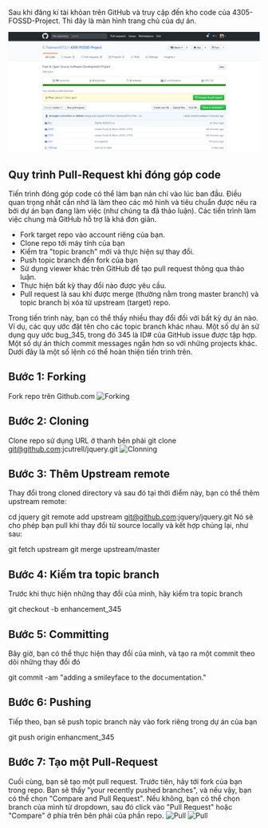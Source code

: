 Sau khi đăng kí tài khỏan trên GitHub và truy cập đến kho code của 4305-FOSSD-Project. Thì đây là màn hình trang chủ của dự án.

![Màn hình trang chủ dự án ](https://github.com/TeamworkTCU/4305-FOSSD-Project/blob/Phuc/Capture.PNG)

## Quy trình Pull-Request khi đóng góp code

Tiến trình đóng góp code có thể làm bạn nản chí vào lúc ban đầu.
Điều quan trọng nhất cần nhớ là làm theo các mô hình và tiêu chuẩn được nêu ra bởi dự án bạn đang làm việc (như chúng ta đã thảo luận). Các tiến trình làm việc chung mà GitHub hỗ trợ là khá đơn giản.

* Fork target repo vào account riêng của bạn.
* Clone repo tới máy tính của bạn
* Kiểm tra "topic branch" mới và thực hiện sự thay đổi.
* Push topic branch đến fork của bạn
* Sử dụng viewer khác trên GitHub để tạo pull request thông qua thảo luận.
* Thực hiện bất kỳ thay đổi nào được yêu cầu.
* Pull request là sau khi được merge (thường nằm trong master branch) và topic branch bị xóa từ upstream (target) repo.

Trong tiến trình này, bạn có thể thấy nhiều thay đổi đối với bất kỳ dự án nào. Ví dụ, các quy ước đặt tên cho các topic branch khác nhau. Một số dự án sử dụng quy ước bug_345, trong đó 345 là ID# của GitHub issue được tập hợp. Một số dự án thích commit messages ngắn hơn so với những projects khác. Dưới đây là một số lệnh có thể hoàn thiện tiến trình trên.


## Bước 1: Forking

Fork repo trên Github.com
![Forking](http://fsd14.com/images/2015_05_13_f2830.png)

## Bước 2: Cloning

Clone repo sử dụng URL ở thanh bên phải
git clone git@github.com:jcutrell/jquery.git
![Clonning](http://fsd14.com/images/2015_05_13_16114.png)

## Bước 3: Thêm Upstream remote

Thay đổi trong cloned directory và sau đó tại thời điểm này, bạn có thể thêm upstream remote:

cd jquery
git remote add upstream git@github.com:jquery/jquery.git
Nó sẽ cho phép bạn pull khi thay đổi từ source locally và kết hợp chúng lại, như sau:

git fetch upstream
git merge upstream/master

## Bước 4: Kiếm tra topic branch

Trước khi thực hiện những thay đổi của mình, hãy kiểm tra topic branch

git checkout -b enhancement_345

## Bước 5: Committing

Bây giờ, bạn có thể thực hiện thay đổi của mình, và tạo ra một commit theo dõi những thay đổi đó

git commit -am "adding a smileyface to the documentation."

## Bước 6: Pushing

Tiếp theo, bạn sẽ push topic branch này vào fork riêng trong dự án của bạn

git push origin enhancment_345

## Bước 7: Tạo một Pull-Request

Cuối cùng, bạn sẽ tạo một pull request. Trước tiên, hãy tới fork của bạn trong repo. Bạn sẽ thấy "your recently pushed branches", và nếu vậy, bạn có thể chọn "Compare and Pull Request". Nếu không, bạn có thể chọn branch của mình từ dropdown, sau đó click vào "Pull Request" hoặc "Compare" ở phía trên bên phải của phần repo.
![Pull](http://fsd14.com/images/2015_05_13_23d1c.png)
![Pull](http://fsd14.com/images/2015_05_13_0ddf8.png)
